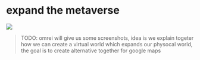 # expand the metaverse

![](img/metaverse_create.png)  

> TODO: omrei will give us some screenshots, idea is we explain togeter how we can create a virtual world which expands our physocal world, the goal is to create alternative together for google maps


